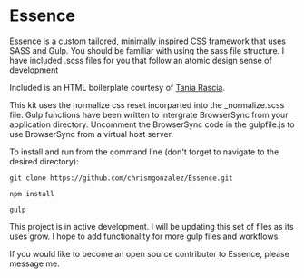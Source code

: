 # Essence

Essence is a custom tailored, minimally inspired CSS framework that uses SASS and Gulp.  You should be familiar with using the sass file structure.  I have included .scss files for you that follow an atomic design sense of development

Included is an HTML boilerplate courtesy of [Tania Rascia](https://taniarascia.github.io/primitive/).

This kit uses the normalize css reset incorparted into the _normalize.scss file.  Gulp functions have been written to intergrate BrowserSync from your application directory. Uncomment the BrowserSync code in the gulpfile.js to use BrowserSync from a virtual host server.

To install and run from the command line (don't forget to navigate to the desired directory):

    git clone https://github.com/chrismgonzalez/Essence.git

    npm install

    gulp

This project is in active development.  I will be updating this set of files as its uses grow. I hope to add functionality for more gulp files and workflows.

If you would like to become an open source contributor to Essence, please message me.
